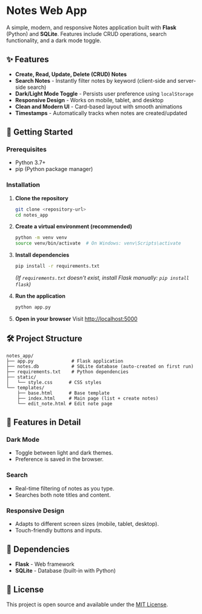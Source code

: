 # Notes Web App

A simple, modern, and responsive Notes application built with **Flask** (Python) and **SQLite**. Features include CRUD operations, search functionality, and a dark mode toggle.

## ✨ Features

- **Create, Read, Update, Delete (CRUD) Notes**
- **Search Notes** - Instantly filter notes by keyword (client-side and server-side search)
- **Dark/Light Mode Toggle** - Persists user preference using `localStorage`
- **Responsive Design** - Works on mobile, tablet, and desktop
- **Clean and Modern UI** - Card-based layout with smooth animations
- **Timestamps** - Automatically tracks when notes are created/updated

## 🚀 Getting Started

### Prerequisites
- Python 3.7+
- pip (Python package manager)

### Installation

1. **Clone the repository**
   ```bash
   git clone <repository-url>
   cd notes_app
   ```

2. **Create a virtual environment (recommended)**
   ```bash
   python -m venv venv
   source venv/bin/activate  # On Windows: venv\Scripts\activate
   ```

3. **Install dependencies**
   ```bash
   pip install -r requirements.txt
   ```
   *(If `requirements.txt` doesn't exist, install Flask manually: `pip install flask`)*

4. **Run the application**
   ```bash
   python app.py
   ```

5. **Open in your browser**
   Visit [http://localhost:5000](http://localhost:5000)

## 🛠️ Project Structure

```
notes_app/
├── app.py              # Flask application
├── notes.db            # SQLite database (auto-created on first run)
├── requirements.txt    # Python dependencies
├── static/
│   └── style.css      # CSS styles
└── templates/
    ├── base.html      # Base template
    ├── index.html     # Main page (list + create notes)
    └── edit_note.html # Edit note page
```

## 📱 Features in Detail

### Dark Mode
- Toggle between light and dark themes.
- Preference is saved in the browser.

### Search
- Real-time filtering of notes as you type.
- Searches both note titles and content.

### Responsive Design
- Adapts to different screen sizes (mobile, tablet, desktop).
- Touch-friendly buttons and inputs.

## 🔧 Dependencies

- **Flask** - Web framework
- **SQLite** - Database (built-in with Python)

## 📝 License

This project is open source and available under the [MIT License](LICENSE).

